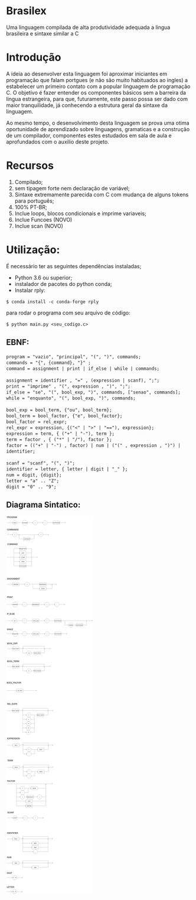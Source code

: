 # Brasilex
Uma linguagem compilada de alta produtividade adequada a lingua brasileira e sintaxe similar a C

# Introdução
A ideia ao desenvolver esta linguagem foi aproximar iniciantes em programação que falam portgues (e não são muito habituados ao ingles) a estabelecer um primeiro contato com a popular linguagem de programação C. O objetivo é fazer entender os componentes básicos sem a barreira da lingua estrangeira, para que, futuramente, este passo possa ser dado com maior tranquilidade, já conhecendo a estrutura geral da sintaxe da linguagem.

Ao mesmo tempo, o desenvolvimento desta linguagem se prova uma otima oportunidade de aprendizado sobre linguagens, gramaticas e a construção de um compilador, componentes estes estudados em sala de aula e aprofundados com o auxilio deste projeto.

# Recursos

1. Compilado;
2. sem tipagem forte nem declaração de variável;
3. Sintaxe extremamente parecida com C com mudança de alguns tokens para português;
4. 100% PT-BR;
5. Inclue loops, blocos condicionais e imprime variaveis;
6. Inclue Funcoes (NOVO)
7. Inclue scan (NOVO)

# Utilização:

É necessário ter as seguintes dependências instaladas;

* Python 3.6 ou superior;
* instalador de pacotes do python conda;
* Instalar rply:

```
$ conda install -c conda-forge rply
```

para rodar o programa com seu arquivo de código:


```
$ python main.py <seu_codigo.c>
```

## EBNF:

```ebnf
program = "vazio", "principal", "(", ")", commands;
commands = "{", {command}, "}" ;
command = assignment | print | if_else | while | commands;

assignment = identifier , "=" , (expression | scanf), ";";
print = "imprime" , "(", expression , ")", ";";
if_else = "se", "(", bool_exp, ")", commands, ["senao", commands];
while = "enquanto", "(", bool_exp, ")", commands;

bool_exp = bool_term, {"ou", bool_term}; 
bool_term = bool_factor, {"e", bool_factor};
bool_factor = rel_expr;
rel_expr = expression, {("<" | ">" | "=="), expression};
expression = term, { ("+" | "-"), term };
term = factor , { ("*" | "/"), factor };
factor = (("+" | "-") , factor) | num | ("(" , expression , ")") | identifier;

scanf = "scanf", "(", ")";
identifier = letter, { letter | digit | "_" };
num = digit, {digit};
letter = "a" .. "Z";
digit = "0" .. "9";
```

## Diagrama Sintatico:

![Alt text](imgs/brasilex_ds.png?raw=true "SYNTAX DIAGRAM")
